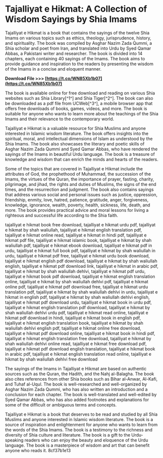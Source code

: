 
 
# Tajalliyat e Hikmat: A Collection of Wisdom Sayings by Shia Imams
 
Tajalliyat e Hikmat is a book that contains the sayings of the twelve Shia Imams on various topics such as ethics, theology, jurisprudence, history, and spirituality. The book was compiled by Asghar Nazim Zada Qummi, a Shia scholar and poet from Iran, and translated into Urdu by Syed Qamar Abbas, a Pakistani writer and researcher. The book is divided into 14 chapters, each containing 40 sayings of the Imams. The book aims to provide guidance and inspiration to the readers by presenting the wisdom of the Imams in a concise and eloquent manner.
 
**Download File &gt;&gt;&gt; [https://t.co/WN85Xb1b07](https://t.co/WN85Xb1b07)**


 
The book is available online for free download and reading on various Shia websites such as Shia Library[^1^] and Shia Tiger[^2^]. The book can also be downloaded as a pdf file from UCWeb[^3^], a mobile browser app that offers free downloads of books, games, videos, and more. The book is suitable for anyone who wants to learn more about the teachings of the Shia Imams and their relevance to the contemporary world.
 
Tajalliyat e Hikmat is a valuable resource for Shia Muslims and anyone interested in Islamic wisdom literature. The book offers insights into the spiritual, moral, and intellectual dimensions of Islam as understood by the Shia Imams. The book also showcases the literary and poetic skills of Asghar Nazim Zada Qummi and Syed Qamar Abbas, who have rendered the sayings of the Imams in beautiful Urdu language. The book is a treasure of knowledge and wisdom that can enrich the minds and hearts of the readers.
  
Some of the topics that are covered in Tajalliyat e Hikmat include the attributes of God, the prophethood of Muhammad, the succession of the Imams, the virtues of the Quran, the importance of prayer, fasting, charity, pilgrimage, and jihad, the rights and duties of Muslims, the signs of the end times, and the resurrection and judgment. The book also contains sayings that address various social and personal issues such as justice, oppression, friendship, enmity, love, hatred, patience, gratitude, anger, forgiveness, knowledge, ignorance, wealth, poverty, health, sickness, life, death, and more. The book provides practical advice and moral lessons for living a righteous and successful life according to the Shia faith.
 
tajalliyat e hikmat book free download,  tajalliyat e hikmat urdu pdf,  tajalliyat e hikmat by shah waliullah,  tajalliyat e hikmat english translation pdf,  tajalliyat e hikmat online read,  tajalliyat e hikmat in hindi pdf,  tajalliyat e hikmat pdf file,  tajalliyat e hikmat islamic book,  tajalliyat e hikmat by shah waliullah pdf,  tajalliyat e hikmat ebook download,  tajalliyat e hikmat pdf in urdu,  tajalliyat e hikmat full book pdf,  tajalliyat e hikmat by shah waliullah in urdu,  tajalliyat e hikmat pdf free,  tajalliyat e hikmat urdu book download,  tajalliyat e hikmat english pdf download,  tajalliyat e hikmat by shah waliullah english,  tajalliyat e hikmat pdf download link,  tajalliyat e hikmat in arabic pdf,  tajalliyat e hikmat by shah waliullah dehlvi,  tajalliyat e hikmat pdf urdu,  tajalliyat e hikmat book pdf download,  tajalliyat e hikmat english translation online,  tajalliyat e hikmat by shah waliullah dehlvi pdf,  tajalliyat e hikmat online pdf,  tajalliyat e hikmat pdf download free,  tajalliyat e hikmat urdu translation pdf,  tajalliyat e hikmat by shah waliullah dehlvi in urdu,  tajalliyat e hikmat in english pdf,  tajalliyat e hikmat by shah waliullah dehlvi english,  tajalliyat e hikmat pdf download urdu,  tajalliyat e hikmat book in urdu pdf,  tajalliyat e hikmat english translation pdf download,  tajalliyat e hikmat by shah waliullah dehlvi urdu pdf,  tajalliyat e hikmat read online,  tajalliyat e hikmat pdf download in hindi,  tajalliyat e hikmat book in english pdf,  tajalliyat e hikmat english translation book,  tajalliyat e hikmat by shah waliullah dehlvi english pdf,  tajalliyat e hikmat online free download,  tajalliyat e hikmat pdf download online,  tajalliyat e hikmat book in hindi pdf,  tajalliyat e hikmat english translation free download,  tajalliyat e hikmat by shah waliullah dehlvi online read,  tajalliyat e hikmat free download pdf,  tajalliyat e hikmat pdf download english translation,  tajalliyat e hikmat book in arabic pdf,  tajalliyat e hikmat english translation read online,  tajalliyat e hikmat by shah waliullah dehlvi free download
 
The sayings of the Imams in Tajalliyat e Hikmat are based on authentic sources such as the Quran, the Hadith, and the Nahj al-Balagha. The book also cites references from other Shia books such as Bihar al-Anwar, Al-Kafi, and Tuhaf al-Uqul. The book is well-researched and well-organized by Asghar Nazim Zada Qummi, who has also written an introduction and a conclusion for each chapter. The book is well-translated and well-edited by Syed Qamar Abbas, who has also added footnotes and explanations for some of the difficult or ambiguous terms and concepts.
 
Tajalliyat e Hikmat is a book that deserves to be read and studied by all Shia Muslims and anyone interested in Islamic wisdom literature. The book is a source of inspiration and enlightenment for anyone who wants to learn from the words of the Shia Imams. The book is a testimony to the richness and diversity of Shia culture and literature. The book is a gift to the Urdu-speaking readers who can enjoy the beauty and eloquence of the Urdu language. The book is a masterpiece of wisdom and art that can benefit anyone who reads it.
 8cf37b1e13
 
